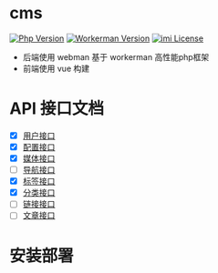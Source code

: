 # cms

[![Php Version](https://img.shields.io/badge/php-%3E=7.4-brightgreen.svg)](https://secure.php.net/)
[![Workerman Version](https://img.shields.io/badge/workerman-%3E=4.0.20-brightgreen.svg)](https://github.com/walkor/Workerman)
[![imi License](https://img.shields.io/badge/license-Apache%202.0-brightgreen.svg)](https://github.com/cgpipline/strack/blob/master/LICENSE)

- 后端使用 webman 基于 workerman 高性能php框架
- 前端使用 vue 构建

# API 接口文档

- [x] [用户接口](/wiki/User.md)
- [x] [配置接口](/wiki/Options.md)
- [x] [媒体接口](/wiki/Media.md)
- [ ] [导航接口](/wiki/Navigation.md)
- [x] [标签接口](/wiki/Tag.md)
- [x] [分类接口](/wiki/Category.md)
- [ ] [链接接口](/wiki/Link.md)
- [ ] [文章接口](/wiki/Post.md)

# 安装部署